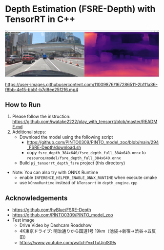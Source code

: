 # Depth Estimation (FSRE-Depth) with TensorRT in C++
![00_doc/demo.jpg](00_doc/demo.jpg)

https://user-images.githubusercontent.com/11009876/167286511-2b111a36-f8bb-4e15-bbb1-b7d8ee25f2f6.mp4

## How to Run
1. Please follow the instruction: https://github.com/iwatake2222/play_with_tensorrt/blob/master/README.md
2. Additional steps:
    - Download the model using the following script
        - https://github.com/PINTO0309/PINTO_model_zoo/blob/main/294_FSRE-Depth/download.sh
        - copy `fsre_depth_384x640/fsre_depth_full_384x640.onnx` to `resource/model/fsre_depth_full_384x640.onnx`
    - Build  `pj_tensorrt_depth_fsre` project (this directory)

- Note: You can also try with ONNX Runtime
    - enable `INFERENCE_HELPER_ENABLE_ONNX_RUNTIME` when execute cmake
    - use `kOnnxRuntime` instead of `kTensorrt` in `depth_engine.cpp`

## Acknowledgements
- https://github.com/hyBlue/FSRE-Depth
- https://github.com/PINTO0309/PINTO_model_zoo
- Test image
    - Drive Video by Dashcam Roadshow
    - 4K東京ドライブ: 明治通りから国道1号 19km（池袋→新宿→渋谷→五反田）
    - https://www.youtube.com/watch?v=tTuUjnISt9s


